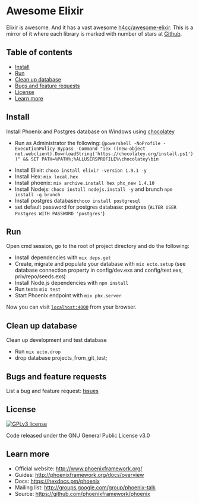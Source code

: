 # Awesome Elixir

Elixir is awesome. And it has a vast awesome [h4cc/awesome-elixir](https://github.com/h4cc/awesome-elixir). This is a mirror of it where each library is marked with number of stars at [Github](https://github.com/).

## Table of contents
- [Install](#install)
- [Run](#run)
- [Clean up database](#clean-up-database)
- [Bugs and feature requests](#bugs-and-feature-requests)
- [License](#license)
- [Learn more](#learn-more)

## Install
Install Phoenix and Postgres database on Windows using [chocolatey](https://chocolatey.org/)
  * Run as Administrator the following: `@powershell -NoProfile -ExecutionPolicy Bypass -Command "iex ((new-object net.webclient).DownloadString('https://chocolatey.org/install.ps1'))" && SET PATH=%PATH%;%ALLUSERSPROFILE%\chocolatey\bin`
  - Install Elixir: `choco install elixir -version 1.9.1 -y`
  - Install Hex: `mix local.hex`
  - Install phoenix: `mix archive.install hex phx_new 1.4.10`
  - Install Nodejs: `choco install nodejs.install -y` and brunch `npm install -g brunch`
  - Install postgres database`choco install postgresql`
  - set default password for postgres database: postgres (`ALTER USER Postgres WITH PASSWORD 'postgres'`)

## Run  
Open cmd session, go to the root of project directory and do the following:
  - Install dependencies with `mix deps.get`
  - Create, migrate and populate your database with `mix ecto.setup` (see database connection property in config/dev.exs and config/test.exs, priv/repo/seeds.exs)
  - Install Node.js dependencies with `npm install`
  - Run tests `mix test`
  - Start Phoenix endpoint with `mix phx.server`
  
Now you can visit [`localhost:4000`](http://localhost:4000) from your browser.

## Clean up database
Clean up development and test database
  - Run `mix ecto.drop`
  - drop database projects_from_git_test;

## Bugs and feature requests
List a bug and feature request: [Issues](https://github.com/akardapolov/awesome-elixir/issues)  

## License
[![GPLv3 license](https://img.shields.io/badge/License-GPLv3-blue.svg)](http://perso.crans.org/besson/LICENSE.html)

  Code released under the GNU General Public License v3.0  
  
## Learn more
  * Official website: http://www.phoenixframework.org/
  * Guides: http://phoenixframework.org/docs/overview
  * Docs: https://hexdocs.pm/phoenix
  * Mailing list: http://groups.google.com/group/phoenix-talk
  * Source: https://github.com/phoenixframework/phoenix